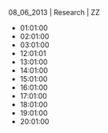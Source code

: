 08_06_2013 | Research | ZZ 
* 01:01:00
* 02:01:00
* 03:01:00
* 12:01:01
* 13:01:00
* 14:01:00
* 15:01:00
* 16:01:00
* 17:01:00
* 18:01:00
* 19:01:00
* 20:01:00
